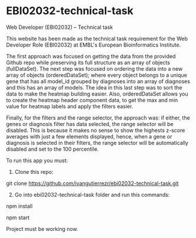 # EBI02032-technical-task
Web Developer (EBI02032) – Technical task

This website has been made as the technical task requirement for the Web Developer Role (EBI02032) at EMBL's European Bioinformatics Institute.

The first approach was focused on getting the data from the provided Github repo while preserving its full structure as an array of objects (fullDataSet). The next step was focused on ordering the data into a new array of objects (orderedDataSet); where every object belongs to a unique gene that has all model_id grouped by diagnoses into an array of diagnoses and this has an array of models. The idea in this last step was to sort the data to make the heatmap building easier. Also, orderedDataSet allows you to create the heatmap header component data, to get the max and min value for heatmap labels and apply the filters easier.

Finally, for the filters and the range selector, the approach was: if either, the genes or diagnosis filter has data selected, the range selector will be disabled. This is because it makes no sense to show the highests z-score averages with just a few elements displayed, hence, when a gene or diagnosis is selected in their filters, the range selector will be automatically disabled and set to the 100 percentile.

To run this app you must:

1. Clone this repo: 

git clone https://github.com/ivangutierrezr/ebi02032-technical-task.git

2. Go into ebi02032-technical-task folder and run this commands:

npm install

npm start

Project must be working now.
